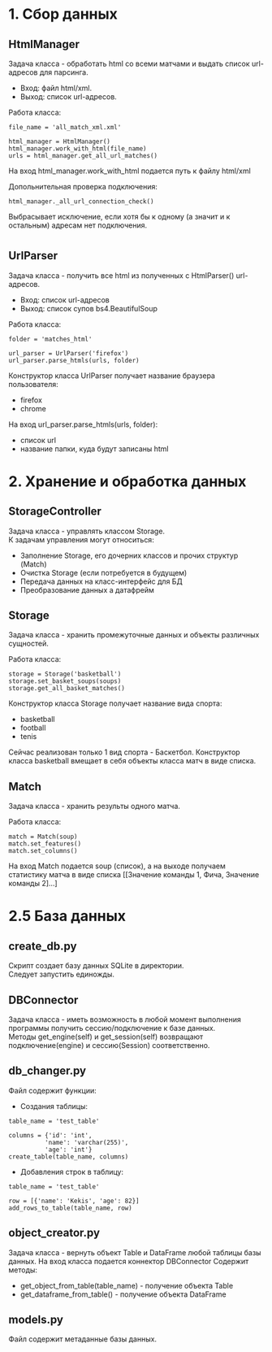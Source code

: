 # 1. Сбор данных
## HtmlManager
Задача класса - обработать html со всеми матчами и выдать список url-адресов для парсинга.  
- Вход: файл html/xml.  
- Выход: список url-адресов.

Работа класса:
```
file_name = 'all_match_xml.xml'

html_manager = HtmlManager()
html_manager.work_with_html(file_name)
urls = html_manager.get_all_url_matches()
```
На вход html_manager.work_with_html подается путь к файлу html/xml

Допольнительная проверка подключения:
```
html_manager._all_url_connection_check()
```
Выбрасывает исключение, если хотя бы к одному (а значит и к остальным) адресам нет подключения.
#
## UrlParser
Задача класса - получить все html из полученных с HtmlParser() url-адресов.  
- Вход: список url-адресов
- Выход: список супов bs4.BeautifulSoup

Работа класса:
```
folder = 'matches_html'

url_parser = UrlParser('firefox')
url_parser.parse_htmls(urls, folder)
```
Конструктор класса UrlParser получает название браузера пользователя:
- firefox
- chrome

На вход url_parser.parse_htmls(urls, folder):
- список url
- название папки, куда будут записаны html
#
# 2. Хранение и обработка данных
## StorageController
Задача класса - управлять классом Storage.  
К задачам управления могут относиться:
- Заполнение Storage, его дочерних классов и прочих структур (Match)
- Очистка Storage (если потребуется в будущем)
- Передача данных на класс-интерфейс для БД
- Преобразование данных а датафрейм

## Storage
Задача класса - хранить промежуточные данных и объекты различных сущностей.

Работа класса:
```
storage = Storage('basketball')
storage.set_basket_soups(soups)
storage.get_all_basket_matches()
```
Конструктор класса Storage получает название вида спорта:
- basketball
- football
- tenis
  
Сейчас реализован только 1 вид спорта - Баскетбол.
Конструктор класса basketball вмещает в себя объекты класса матч в виде списка.

## Match
Задача класса - хранить результы одного матча.

Работа класса:
```
match = Match(soup)
match.set_features()
match.set_columns()
```
На вход Match подается soup (список), а на выходе получаем статистику матча в виде списка [[Значение команды 1, Фича, Значение команды 2]...]
# 2.5 База данных
## create_db.py
Скрипт создает базу данных SQLite в директории.  
Следует запустить единожды.  

## DBConnector
Задача класса - иметь возможность в любой момент выполнения программы получить сессию/подключение к базе данных.  
Методы get_engine(self) и get_session(self) возвращают подключение(engine) и сессию(Session) соответственно.  

## db_changer.py
Файл содержит функции:
- Создания таблицы:
```
table_name = 'test_table'

columns = {'id': 'int',
          'name': 'varchar(255)',
          'age': 'int'}
create_table(table_name, columns)
```
- Добавления строк в таблицу:
```
table_name = 'test_table'

row = [{'name': 'Kekis', 'age': 82}]
add_rows_to_table(table_name, row)
```
## object_creator.py
Задача класса - вернуть объект Table и DataFrame любой таблицы базы данных. На вход класса подается коннектор DBConnector
Содержит методы:
- get_object_from_table(table_name) - получение объекта Table
- get_dataframe_from_table() - получение объекта DataFrame

## models.py
Файл содержит метаданные базы данных. 
